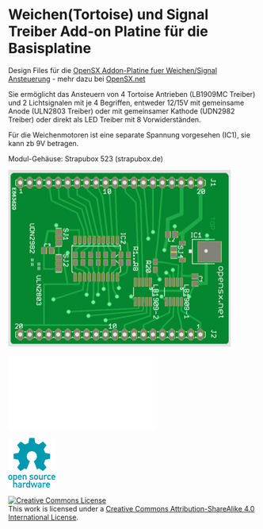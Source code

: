 # Weichen(Tortoise) und Signal Treiber Add-on Platine für die Basisplatine

Design Files für die <a href="https://opensx.net/projekte/rt-weiche-signal/"> OpenSX Addon-Platine fuer Weichen/Signal Ansteuerung</a> - mehr dazu bei <a href="http://http://opensx.net/"> OpenSX.net</a> 


Sie ermöglicht das Ansteuern von 4 Tortoise Antrieben (LB1909MC Treiber) und 2 Lichtsignalen mit je 4 Begriffen, entweder 12/15V mit gemeinsame Anode (ULN2803 Treiber) oder mit gemeinsamer Kathode (UDN2982 Treiber) oder direkt als LED Treiber mit 8 Vorwiderständen.

Für die Weichenmotoren ist eine separate Spannung vorgesehen (IC1), sie kann zb 9V betragen.

Modul-Gehäuse: Strapubox 523 (strapubox.de)

![Foto Addon Weiche/Signal Platine](rt-weiche-signal.png)

![Schaltplan Addon Weiche/Signal Platine](RT-Weiche-Signal-sch.pdf)

![OSH Logo](../oshw-logo-100-px.png)


<a rel="license" href="http://creativecommons.org/licenses/by-sa/4.0/"><img alt="Creative Commons License" style="border-width:0" src="https://i.creativecommons.org/l/by-sa/4.0/88x31.png" /></a><br />This work is licensed under a <a rel="license" href="http://creativecommons.org/licenses/by-sa/4.0/">Creative Commons Attribution-ShareAlike 4.0 International License</a>.
